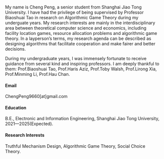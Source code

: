 

My name is Cheng Peng, a senior student from Shanghai Jiao Tong University. I have had the privilege of being supervised by Professor Biaoshuai Tao in research on Algorithmic Game Theory during my underguate years. My research interests are mainly in the interdisciplinary area between theoretical computer science and economics, including facility location games, resource allocation problems and algorithmic game theory. In a layperson’s terms, my research agenda can be described as designing algorithms that facilitate cooperation and make fairer and better decisions.

During my undergraduate years, I was immensely fortunate to receive guidance from several kind and inspiring professors. I am deeply thankful to them: Prof.Biaoshuai Tao, Prof.Haris Aziz, Prof.Toby Walsh, Prof.Lirong Xia, Prof.Minming Li, Prof.Hau Chan.

#### Email
ChengPeng9660[at]gmail.com

#### Education
B.E., Electronic and Information Engineering, Shanghai Jiao Tong University, 2021—2025(Expected).

#### Research Interests
Truthful Mechanism Design, Algorithmic Game Theory, Social Choice Theory.

